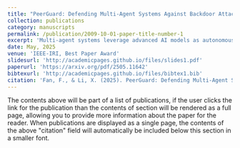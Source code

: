 ```yaml
---
title: "PeerGuard: Defending Multi-Agent Systems Against Backdoor Attacks Through Mutual Reasoning"
collection: publications
category: manuscripts
permalink: /publication/2009-10-01-paper-title-number-1
excerpt: 'Multi-agent systems leverage advanced AI models as autonomous agents that interact, cooperate, or compete to complete complex tasks across applications such as robotics and traffic management. Despite their growing importance, safety in multi-agent systems remains largely underexplored, with most research focusing on single AI models rather than interacting agents. This work investigates backdoor vulnerabilities in multi-agent systems and proposes a defense mechanism based on agent interactions. By leveraging reasoning abilities, each agent evaluates responses from others to detect illogical reasoning processes, which indicate poisoned agents. Experiments on LLM-based multi-agent systems, including ChatGPT series and Llama 3, demonstrate the effectiveness of the proposed method, achieving high accuracy in identifying poisoned agents while minimizing false positives on clean agents. We believe this work provides insights into multi-agent system safety and contributes to the development of robust, trustworthy AI interactions.'
date: May, 2025
venue: 'IEEE-IRI, Best Paper Award'
slidesurl: 'http://academicpages.github.io/files/slides1.pdf'
paperurl: 'https://arxiv.org/pdf/2505.11642'
bibtexurl: 'http://academicpages.github.io/files/bibtex1.bib'
citation: 'Fan, F., & Li, X. (2025). PeerGuard: Defending Multi-Agent Systems Against Backdoor Attacks Through Mutual Reasoning. arXiv preprint arXiv:2505.11642.'
---
```

The contents above will be part of a list of publications, if the user clicks the link for the publication than the contents of section will be rendered as a full page, allowing you to provide more information about the paper for the reader. When publications are displayed as a single page, the contents of the above "citation" field will automatically be included below this section in a smaller font.
